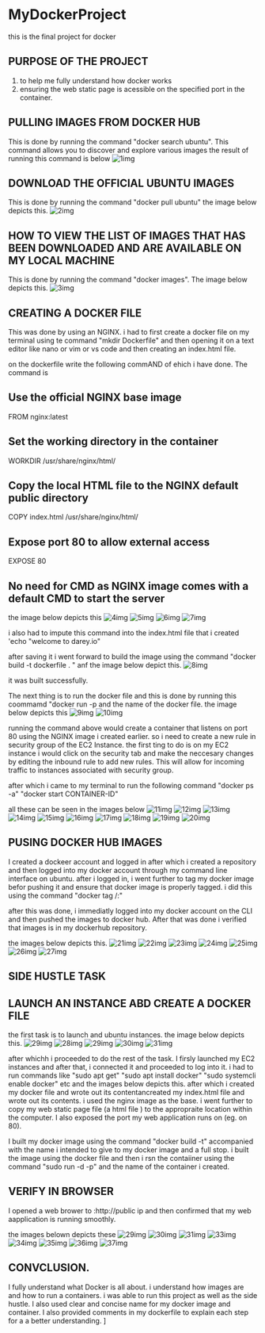 # MyDockerProject
this is the final project for docker

## PURPOSE OF THE PROJECT
1. to help me fully understand how docker works 
2. ensuring the web static page is acessible  on the specified port in the container. 

## PULLING IMAGES FROM DOCKER HUB
This is done by running the command "docker search ubuntu". This command allows you to discover and explore various images 
the result of running this command is below 
![1img](./1img.png)


## DOWNLOAD THE OFFICIAL UBUNTU IMAGES
This is done by running the command "docker pull ubuntu"
the image below depicts this. 
![2img](./2img.png)

## HOW TO VIEW THE LIST OF IMAGES THAT HAS BEEN DOWNLOADED AND ARE AVAILABLE ON MY LOCAL MACHINE

This is done by running the command "docker images". The image below depicts this. 
![3img](./3img.png)

## CREATING A DOCKER FILE 
This was done by using an NGINX. i had to first create a docker file on my terminal using te command "mkdir Dockerfile" and then opening it on a text editor like nano or vim or vs code and then creating an index.html file. 

on the dockerfile write the following commAND of ehich i have done. The command is 

## Use the official NGINX base image
FROM nginx:latest

## Set the working directory in the container
WORKDIR  /usr/share/nginx/html/

## Copy the local HTML file to the NGINX default public directory
COPY index.html /usr/share/nginx/html/

## Expose port 80 to allow external access
EXPOSE 80

## No need for CMD as NGINX image comes with a default CMD to start the server

the image below depicts this 
![4img](./4img.png)
![5img](./5img.png)
![6img](./6img.png)
![7img](./7img.png)


i also had to impute this command into the index.html file that i created 'echo "welcome to darey.io"

after saving it i went forward to build the image using the command "docker build -t  dockerfile . " anf the image below depict this. 
![8img](./8img.png)

it was built successfully. 

The next thing is to run the docker file and this is done by running this coommamd "docker run -p and the name of the docker file. the image below depicts this
![9img](./9img.png)
![10img](./10img.png)

running the command above would create a container that listens on port 80 using the NGINX image i created earlier. so i need to create a new rule in security group of the EC2 Instance. 
the first ting to do is on my EC2 instance i would click on the security tab
and make the neccesary changes by editing the inbound rule to add new rules. This will allow for incoming traffic to instances associated with security group. 

after which i came to my terminal to run the following command
"docker ps -a"
"docker start CONTAINER-ID"

all these can be seen in the images below 
![11img](./11img.png)
![12img](./12img.png)
![13img](./13img.png)
![14img](./14img.png)
![15img](./15img.png)
![16img](./16img.png)
![17img](./17img.png)
![18img](./19img.png)
![19img](./19img.png)
![20img](./20img.png)

## PUSING DOCKER HUB IMAGES
I created a dockeer account and logged in after which i created a repository and then logged into my docker account through my command line interface on ubuntu. after i logged in, i went further to tag my docker image befor pushing it and ensure that docker image is properly tagged. i did this using the command "docker tag <your-image-name> <your-dockerhub-username>/<your-repository-name>:<tag>"

after this was done, i immediatly logged into my docker account on the CLI and then pushed the images to docker hub. 
After that was done i verified that images is in my dockerhub repository.

the images below depicts this. 
![21img](./21img.png)
![22img](./22img.png)
![23img](./23img.png)
![24img](./24img.png)
![25img](./25img.png)
![26img](./26img.png)
![27img](./27img.png)


## SIDE HUSTLE TASK
## LAUNCH AN INSTANCE ABD CREATE A DOCKER FILE 
the first task is to launch and ubuntu instances. the image below depicts this.
![29img](./29img.png)
![28img](./28img.png)
![29img](./29img.png)
![30img](./30img.png)
![31img](./31img.png) 

after whichh i proceeded to do the rest of the task. 
I firsly launched my EC2 instances and after that, i connected it and proceeded to log into it. i had to run commands like "sudo apt get" "sudo apt install docker" "sudo systemcli enable docker" etc and the images below depicts this. after which i created my docker file and wrote out its contentancreated my index.html file and wrote out its  contents. i used the nginx image as the base. i went further to copy my web static page file (a html file ) to the appropraite location within the computer. I also exposed the port my web application runs on (eg. on 80). 

I built my docker image using the command "docker build -t" accompanied with the name i intended to give to my docker image and a full stop. i built the image using the docker file and then i rsn the contaiiner using the command "sudo run -d -p" and the name of the container i created. 


## VERIFY IN BROWSER
I opened a web brower to :http://public ip and then confirmed that my web aapplication is running smoothly. 

the images belown depicts these
![29img](./29img.png)
![30img](./30img.png)
![31img](./31img.png)
![33img](./33img.png)
![34img](./34img.png)
![35img](./35img.png)
![36img](./36img.png)
![37img](./37img.png)
                                        
                                        
## CONVCLUSION. 

I fully understand what Docker is all about. i understand how images are and how to run a containers. i was able to run this project as well as the side hustle.  I also used clear and concise name for my docker image and container. I also provided comments in my dockerfile to  explain each step for a a better understanding.                                                                                                                                                                                                                                                                                                                                                                                                                                                                                                                                                                                                                                                                                                                                                                                                                                                                                                                                                                                                                                                                                                                                                                                                                                                                                                                                                                                                                                                                                                                                                                                                                                                                                                                                                                                                                                                                                                                                                                                                                                                                                                                                                                                                                                                                                                                                                                                                                                                                                                                                                                                                                                                                                                                                                                                                                                                                                                                                                                                                                                                                                                                                                                                                                                                                                                                                                                                                                                                                                                                                                                                                                                                                                                                                                                                                                                                                                                                                                                                                                                                                                                                                                                                                                                                                                                                                                                                                                                                                                                                                                                                                                                                                                                                                                                                                                                                                                                                                                                                                                                                                                                                                                                                                                                                                                                                                                                                                                                                                                                                                                                                                                                                                                                                                                                                                                                                                                                                                                                                                                                                                                                                                                                                                                                                                                                                                                                                                                                                                                                                                                                                                                                                                                                                                                                                                                                                                                                                                                                                                                                                                                                                                                                                                                                                                                                                                                                                                                                                                                                                                                                                                                                                                                                                                                                         ]